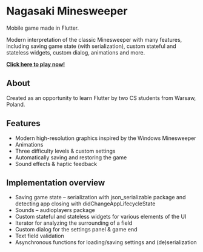 # Nagasaki Minesweeper

Mobile game made in Flutter. 

Modern interpretation of the classic Minesweeper with many features, including saving game state (with serialization), custom stateful and stateless widgets, custom dialog, animations and more.

[**Click here to play now!**](https://spicy-nachos.github.io/nagasaki/)

## About

Created as an opportunity to learn Flutter by two CS students from Warsaw, Poland.

## Features

- Modern high-resolution graphics inspired by the Windows Minesweeper
- Animations
- Three difficulty levels & custom settings
- Automatically saving and restoring the game
- Sound effects & haptic feedback

## Implementation overview

- Saving game state – serialization with json_serializable package and detecting app closing with didChangeAppLifecycleState
- Sounds – audioplayers package
- Custom stateful and stateless widgets for various elements of the UI
- Iterator for analyzing the surrounding of a field
- Custom dialog for the settings panel & game end
- Text field validation
- Asynchronous functions for loading/saving settings and (de)serialization
